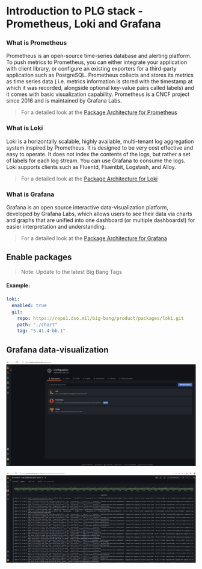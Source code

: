# Introduction to PLG stack - Prometheus, Loki and Grafana

### What is Prometheus

Prometheus is an open-source time-series database and alerting platform. To push metrics to Prometheus, you can either integrate your application with client library, or configure an existing exporters for a third-party application such as PostgreSQL. Prometheus collects and stores its metrics as time series data ( i.e. metrics information is stored with the timestamp at which it was recorded, alongside optional key-value pairs called labels) and it comes with basic visualization capability. Prometheus is a CNCF project since 2016 and is maintained by Grafana Labs. 

> For a detailed look at the [Package Architecture for Prometheus](https://docs-bigbang.dso.mil/latest/docs/understanding-bigbang/package-architecture/monitoring/)

### What is Loki

Loki is a horizontally scalable, highly available, multi-tenant log aggregation system inspired by Prometheus. It is designed to be very cost effective and easy to operate. It does not index the contents of the logs, but rather a set of labels for each log stream. You can use Grafana to consume the logs. Loki supports clients such as Fluentd, Fluentbit, Logstash, and Alloy. 

> For a detailed look at the [Package Architecture for Loki](https://docs-bigbang.dso.mil/latest/docs/understanding-bigbang/package-architecture/loki/)

### What is Grafana

Grafana is an open source interactive data-visualization platform, developed by Grafana Labs, which allows users to see their data via charts and graphs that are unified into one dashboard (or multiple dashboards!) for easier interpretation and understanding.

> For a detailed look at the [Package Architecture for Grafana](https://docs-bigbang.dso.mil/latest/docs/understanding-bigbang/package-architecture/monitoring/)

## Enable packages

> Note: Update to the latest Big Bang Tags

#### Example:

```yaml
loki:
  enabled: true
  git:
    repo: https://repo1.dso.mil/big-bang/product/packages/loki.git
    path: "./chart"
    tag: "5.41.4-bb.1"
```


## Grafana data-visualization

![loki](Loki-Tempo.png)

![loki-quick-search-dashboard](loki-quick-search.png)
